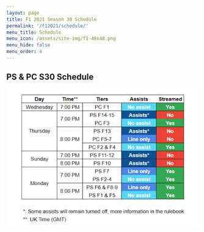 ```yaml
---
layout: page
title: F1 2021 Season 30 Schedule
permalink: '/f12021/schedule/'
menu_title: Schedule
menu_icon: /assets/site-img/f1-48x48.png
menu_hide: false
menu_order: 4
---
```


<div class="center">

## PS & PC S30 Schedule
![](/assets/site-img/PSGL_Schedule_GMT.png)

</div>